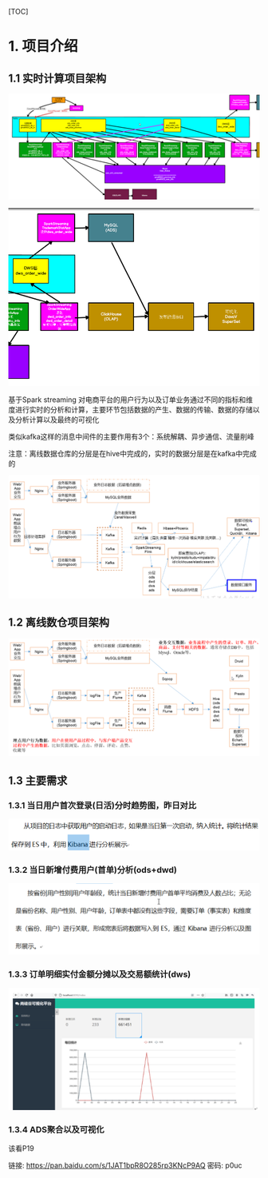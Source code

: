 [TOC]

# 1. 项目介绍

## 1.1 实时计算项目架构

![image-20210430095158875](images/image-20210430095158875.png)

![image-20210430095227879](images/image-20210430095227879.png)

基于Spark streaming 对电商平台的用户行为以及订单业务通过不同的指标和维度进行实时的分析和计算，主要环节包括数据的产生、数据的传输、数据的存储以及分析计算以及最终的可视化





类似kafka这样的消息中间件的主要作用有3个：系统解耦、异步通信、流量削峰





注意：离线数据仓库的分层是在hive中完成的，实时的数据分层是在kafka中完成的

![image-20210430102638283](images/image-20210430102638283.png)





## 1.2 离线数仓项目架构

![image-20210430101057950](images/image-20210430101057950.png)





## 1.3 主要需求

### 1.3.1 当日用户首次登录(日活)分时趋势图，昨日对比

![image-20210430102800373](images/image-20210430102800373.png)



### 1.3.2 当日新增付费用户(首单)分析(ods+dwd)

![image-20210430102911096](images/image-20210430102911096.png)



### 1.3.3 订单明细实付金额分摊以及交易额统计(dws)

![image-20210430103203116](images/image-20210430103203116.png)



### 1.3.4 ADS聚合以及可视化







该看P19

链接: https://pan.baidu.com/s/1JAT1bpR8O285rp3KNcP9AQ  密码: p0uc